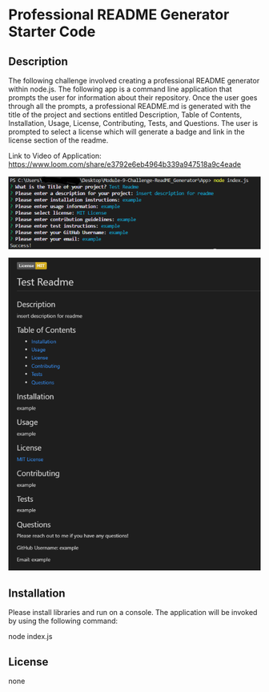 # Professional README Generator Starter Code

## Description

The following challenge involved creating a professional README generator within node.js. The following app is a command line application that prompts the user for information about their repository. Once the user goes through all the prompts, a professional README.md is generated with the title of the project and sections entitled Description, Table of Contents, Installation, Usage, License, Contributing, Tests, and Questions. The user is prompted to select a license which will generate a badge and link in the license section of the readme.

Link to Video of Application: https://www.loom.com/share/e3792e6eb4964b339a947518a9c4eade

[![Watch the video](./App/images/1.png)](https://www.loom.com/share/e3792e6eb4964b339a947518a9c4eade)

![README Preview](./App/images/2.png)


## Installation

Please install libraries and run on a console. The application will be invoked by using the following command:

node index.js


## License

none


